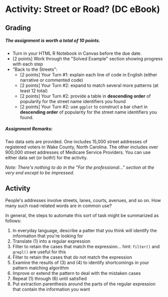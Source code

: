 # Activity: Street or Road? (DC eBook)

## Grading

##### The assignment is worth a total of 10 points.

- Turn in your HTML R Notebook in Canvas before the due date.
- [2 points] Work through the "Solved Example" section showing progress with each step
- "Back to the Streets":
    - [2 points] Your Turn #1: explain each line of code in English (either narrative or commented code)
    - [2 points] Your Turn #2: expand to match several more patterns (at least 12 total)
    - [2 points] Your Turn #2: provide a table in **descending order** of popularity for the street name identifiers you found
    - [2 points] Your Turn #2: use `ggplot` to construct a bar chart in **descending order** of popularity for the street name identifiers you found.

##### Assignment Remarks: 

Two data sets are provided.  One includes 15,000 street addresses of registered voters in Wake County, North Carolina.  The other includes over 900,000 street addresses of Medicare Service Providers.  You can use either data set (or both!) for the activity.

*Note: There's nothing to do in the "For the professional..." section at the very end except to be impressed.*

## Activity

People's addresses involve streets, lanes, courts, avenues, and so on.  How many such road-related words are in common use?

In general, the steps to automate this sort of task might be summarized as follows:

1. In everyday language, describe a patter that you think will identify the information that you're looking for
2. Translate (1) into a regular expression
3. Filter to retain the cases that match the expression... hint: `filter()` and `grepl()` are useful for this
4. Filter to retain the cases that do not match the expression
5. Examine the results of (3) and (4) to identify shortcomings in your pattern matching algorithm
6. Improve or extend the pattern to deal with the mistaken cases
7. Repeat (1) through (6) until satisfied
8. Put extraction parenthesis around the parts of the regular expression that contain the information you want

